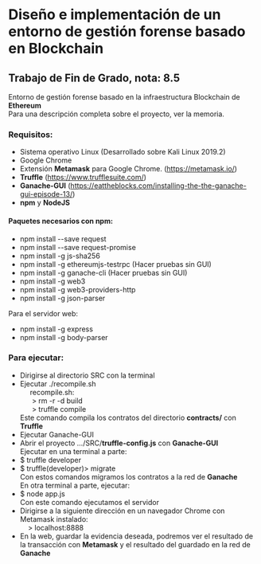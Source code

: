 # Diseño e implementación de un entorno de gestión forense basado en Blockchain
## Trabajo de Fin de Grado, nota: 8.5

Entorno de gestión forense basado en la infraestructura Blockchain de **Ethereum** <br>
Para una descripción completa sobre el proyecto, ver la memoria.

### Requisitos:
* Sistema operativo Linux (Desarrollado sobre Kali Linux 2019.2)
* Google Chrome
* Extensión **Metamask** para Google Chrome. (https://metamask.io/)
* **Truffle** (https://www.trufflesuite.com/)
* **Ganache-GUI** (https://eattheblocks.com/installing-the-the-ganache-gui-episode-13/)
* **npm** y **NodeJS**

#### Paquetes necesarios con npm:
* npm install --save request
* npm install --save request-promise
* npm install -g js-sha256
* npm install -g ethereumjs-testrpc (Hacer pruebas sin GUI)
* npm install -g ganache-cli (Hacer pruebas sin GUI)
* npm install -g web3
* npm install -g web3-providers-http
* npm install -g json-parser

Para el servidor web:
* npm install -g express
* npm install -g body-parser

### Para ejecutar:

* Dirigirse al directorio SRC con la terminal
* Ejecutar ./recompile.sh <br>
&nbsp;&nbsp;&nbsp;&nbsp; recompile.sh: <br>
&nbsp;&nbsp;&nbsp;&nbsp;&nbsp;&nbsp;> rm -r -d build <br>
&nbsp;&nbsp;&nbsp;&nbsp;&nbsp;&nbsp;> truffle compile <br>
Este comando compila los contratos del directorio **contracts/** con **Truffle** <br>
 * Ejecutar Ganache-GUI
 * Abrir el proyecto .../SRC/**truffle-config.js** con **Ganache-GUI** <br>
 Ejecutar en una terminal a parte: <br>
 * $ truffle developer
 * $ truffle(developer)> migrate <br>
Con estos comandos migramos los contratos a la red de **Ganache** <br>
En otra terminal a parte, ejecutar: <br>
 * $ node app.js <br>
 Con este comando ejecutamos el servidor <br>
* Dirigirse a la siguiente dirección en un navegador Chrome con Metamask instalado: <br>
&nbsp;&nbsp;&nbsp;&nbsp;> localhost:8888 <br>
* En la web, guardar la evidencia deseada, podremos ver el resultado de la transacción con **Metamask** y el resultado del guardado en la red de **Ganache**
